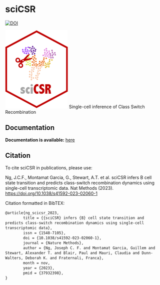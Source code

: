 # sciCSR

[![DOI](https://zenodo.org/badge/492787223.svg)](https://zenodo.org/badge/latestdoi/492787223)

<img src="man/figures/sciCSR_logo.png" alt="logo" width="200" height="250">
Single-cell inference of Class Switch Recombination

## Documentation

**Documentation is available:** [here](https://josephng-bio.org/sciCSR)

## Citation

To cite sciCSR in publications, please use:

Ng, J.C.F., Montamat Garcia, G., Stewart, A.T. et al. sciCSR infers B cell state transition and predicts class-switch recombination dynamics using single-cell transcriptomic data. Nat Methods (2023). https://doi.org/10.1038/s41592-023-02060-1

Citation formatted in BibTEX:

```
@article{ng_scicsr_2023,
        title = {{sciCSR} infers {B} cell state transition and predicts class-switch recombination dynamics using single-cell transcriptomic data},
        issn = {1548-7105},
        doi = {10.1038/s41592-023-02060-1},
        journal = {Nature Methods},
        author = {Ng, Joseph C. F. and Montamat Garcia, Guillem and Stewart, Alexander T. and Blair, Paul and Mauri, Claudia and Dunn-Walters, Deborah K. and Fraternali, Franca},
        month = nov,
        year = {2023},
        pmid = {37932398},
}

```

